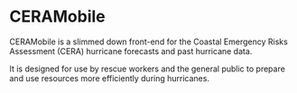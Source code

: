 CERAMobile
==========
CERAMobile is a slimmed down front-end  for the Coastal Emergency Risks Assessment (CERA) hurricane forecasts and past hurricane data.

It is designed for use by rescue workers and the general public to prepare and use resources more efficiently during hurricanes. 
